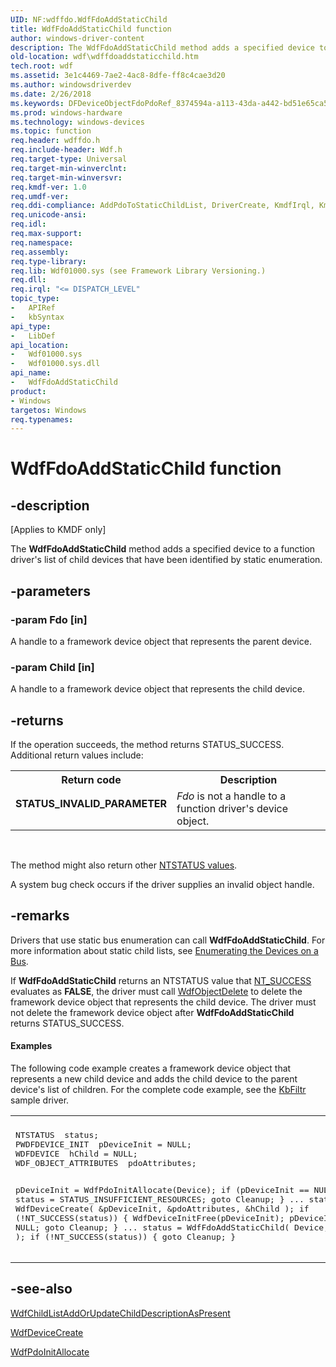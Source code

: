 ```yaml
---
UID: NF:wdffdo.WdfFdoAddStaticChild
title: WdfFdoAddStaticChild function
author: windows-driver-content
description: The WdfFdoAddStaticChild method adds a specified device to a function driver's list of child devices that have been identified by static enumeration.
old-location: wdf\wdffdoaddstaticchild.htm
tech.root: wdf
ms.assetid: 3e1c4469-7ae2-4ac8-8dfe-ff8c4cae3d20
ms.author: windowsdriverdev
ms.date: 2/26/2018
ms.keywords: DFDeviceObjectFdoPdoRef_8374594a-a113-43da-a442-bd51e65ca53a.xml, WdfFdoAddStaticChild, WdfFdoAddStaticChild method, kmdf.wdffdoaddstaticchild, wdf.wdffdoaddstaticchild, wdffdo/WdfFdoAddStaticChild
ms.prod: windows-hardware
ms.technology: windows-devices
ms.topic: function
req.header: wdffdo.h
req.include-header: Wdf.h
req.target-type: Universal
req.target-min-winverclnt: 
req.target-min-winversvr: 
req.kmdf-ver: 1.0
req.umdf-ver: 
req.ddi-compliance: AddPdoToStaticChildList, DriverCreate, KmdfIrql, KmdfIrql2
req.unicode-ansi: 
req.idl: 
req.max-support: 
req.namespace: 
req.assembly: 
req.type-library: 
req.lib: Wdf01000.sys (see Framework Library Versioning.)
req.dll: 
req.irql: "<= DISPATCH_LEVEL"
topic_type:
-	APIRef
-	kbSyntax
api_type:
-	LibDef
api_location:
-	Wdf01000.sys
-	Wdf01000.sys.dll
api_name:
-	WdfFdoAddStaticChild
product:
- Windows
targetos: Windows
req.typenames: 
---
```


# WdfFdoAddStaticChild function


## -description


<p class="CCE_Message">[Applies to KMDF only]</p>

The <b>WdfFdoAddStaticChild</b> method adds a specified device to a function driver's list of child devices that have been identified by static enumeration.


## -parameters




### -param Fdo [in]

A handle to a framework device object that represents the parent device.


### -param Child [in]

A handle to a framework device object that represents the child device.


## -returns



If the operation succeeds, the method returns STATUS_SUCCESS. Additional return values include:

<table>
<tr>
<th>Return code</th>
<th>Description</th>
</tr>
<tr>
<td width="40%">
<dl>
<dt><b>STATUS_INVALID_PARAMETER</b></dt>
</dl>
</td>
<td width="60%">
<i>Fdo</i> is not a handle to a function driver's device object.

</td>
</tr>
</table>
 

The method might also return other <a href="https://msdn.microsoft.com/library/windows/hardware/ff557697">NTSTATUS values</a>.

A system bug check occurs if the driver supplies an invalid object handle.




## -remarks



Drivers that use static bus enumeration can call <b>WdfFdoAddStaticChild</b>. For more information about static child lists, see <a href="https://docs.microsoft.com/en-us/windows-hardware/drivers/wdf/enumerating-the-devices-on-a-bus">Enumerating the Devices on a Bus</a>.

If <b>WdfFdoAddStaticChild</b> returns an NTSTATUS value that <a href="https://msdn.microsoft.com/fe823930-e3ff-4c95-a640-bb6470c95d1d">NT_SUCCESS</a> evaluates as <b>FALSE</b>, the driver must call <a href="https://msdn.microsoft.com/library/windows/hardware/ff548734">WdfObjectDelete</a> to delete the framework device object that represents the child device. The driver must not delete the framework device object after <b>WdfFdoAddStaticChild</b> returns STATUS_SUCCESS.


#### Examples

The following code example creates a framework device object that represents a new child device and adds the child device to the parent device's list of children. For the complete code example, see the <a href="https://docs.microsoft.com/en-us/windows-hardware/drivers/wdf/sample-kmdf-drivers">KbFiltr</a> sample driver.

<div class="code"><span codelanguage=""><table>
<tr>
<th></th>
</tr>
<tr>
<td>
<pre>NTSTATUS  status;
PWDFDEVICE_INIT  pDeviceInit = NULL;
WDFDEVICE  hChild = NULL;
WDF_OBJECT_ATTRIBUTES  pdoAttributes;

pDeviceInit = WdfPdoInitAllocate(Device);
if (pDeviceInit == NULL) {
    status = STATUS_INSUFFICIENT_RESOURCES;
    goto Cleanup;
}
...
status = WdfDeviceCreate(
                         &amp;pDeviceInit,
                         &amp;pdoAttributes,
                         &amp;hChild
                         );
if (!NT_SUCCESS(status)) {
    WdfDeviceInitFree(pDeviceInit);
    pDeviceInit = NULL;
    goto Cleanup;
}
...
status = WdfFdoAddStaticChild(
                              Device,
                              hChild
                              );
if (!NT_SUCCESS(status)) {
    goto Cleanup;
}</pre>
</td>
</tr>
</table></span></div>



## -see-also




<a href="https://msdn.microsoft.com/library/windows/hardware/ff545591">WdfChildListAddOrUpdateChildDescriptionAsPresent</a>



<a href="https://msdn.microsoft.com/library/windows/hardware/ff545926">WdfDeviceCreate</a>



<a href="https://msdn.microsoft.com/library/windows/hardware/ff548786">WdfPdoInitAllocate</a>
 

 

